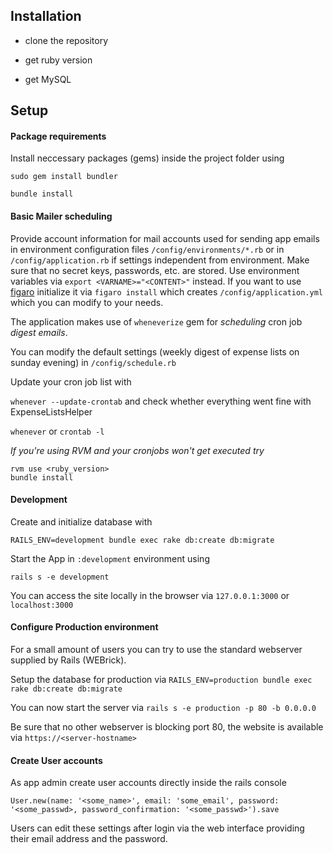 ## Installation

* clone the repository

* get ruby version

* get MySQL

## Setup

#### Package requirements
Install neccessary packages (gems) inside the project folder using
```
sudo gem install bundler

bundle install
```
#### Basic Mailer scheduling
Provide account information for mail accounts used for sending app emails in environment configuration files `/config/environments/*.rb` or in `/config/application.rb` if settings independent from environment. Make sure that no secret keys, passwords, etc. are stored. Use environment variables via `export <VARNAME>="<CONTENT>"` instead.
If you want to use [figaro](https://github.com/laserlemon/figaro) initialize it via `figaro install` which creates `/config/application.yml` which you can modify to your needs.

The application makes use of `wheneverize` gem for *scheduling* cron job _digest emails_.

You can modify the default settings (weekly digest of expense lists on sunday evening) in `/config/schedule.rb`

Update your cron job list with

`whenever --update-crontab` and check whether everything went fine with ExpenseListsHelper

`whenever` or `crontab -l`

_If you're using RVM and your cronjobs won't get executed try_
```
rvm use <ruby_version>
bundle install
```

#### Development
Create and initialize database with

`RAILS_ENV=development bundle exec rake db:create db:migrate`

Start the App in `:development` environment using

`rails s -e development`

You can access the site locally in the browser via `127.0.0.1:3000` or `localhost:3000`

#### Configure Production environment

For a small amount of users you can try to use the standard webserver supplied by Rails (WEBrick).

Setup the database for production via `RAILS_ENV=production bundle exec rake db:create db:migrate`

You can now start the server via `rails s -e production -p 80 -b 0.0.0.0`

Be sure that no other webserver is blocking port 80, the website is available via `https://<server-hostname>`

#### Create User accounts
As app admin create user accounts directly inside the rails console

`User.new(name: '<some_name>', email: 'some_email', password: '<some_passwd>, password_confirmation: '<some_passwd>').save`

Users can edit these settings after login via the web interface providing their email address and the password.
